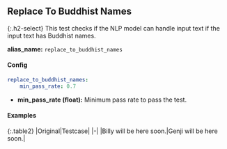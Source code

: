 
## Replace To Buddhist Names

<div class="main-docs" markdown="1"><div class="h3-box" markdown="1">

{:.h2-select}
This test checks if the NLP model can handle input text if the input text has Buddhist names.

**alias_name:** `replace_to_buddhist_names`

</div><div class="h3-box" markdown="1">

#### Config
```yaml
replace_to_buddhist_names:
    min_pass_rate: 0.7
```
- **min_pass_rate (float):** Minimum pass rate to pass the test.

#### Examples

{:.table2}
|Original|Testcase|
|-|
|Billy will be here soon.|Genji will be here soon.|



</div></div>